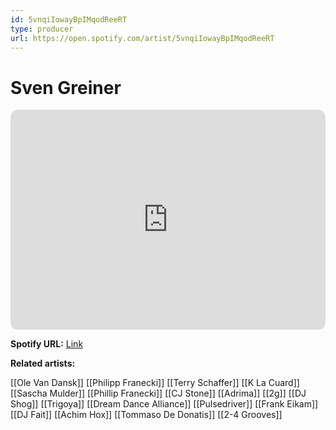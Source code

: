 ```yaml
---
id: 5vnqiIowayBpIMqodReeRT
type: producer
url: https://open.spotify.com/artist/5vnqiIowayBpIMqodReeRT
---
```

# Sven Greiner

<iframe style="border-radius:12px" src="https://open.spotify.com/embed/artist/5vnqiIowayBpIMqodReeRT" width="100%" height="352" frameBorder="0" allowfullscreen="" allow="autoplay; clipboard-write; encrypted-media; fullscreen; picture-in-picture" loading="lazy"></iframe>

**Spotify URL:** [Link](https://open.spotify.com/artist/5vnqiIowayBpIMqodReeRT)

**Related artists:**

[[Ole Van Dansk]]
[[Philipp Franecki]]
[[Terry Schaffer]]
[[K La Cuard]]
[[Sascha Mulder]]
[[Phillip Franecki]]
[[CJ Stone]]
[[Adrima]]
[[2g]]
[[DJ Shog]]
[[Trigoya]]
[[Dream Dance Alliance]]
[[Pulsedriver]]
[[Frank Eikam]]
[[DJ Fait]]
[[Achim Hox]]
[[Tommaso De Donatis]]
[[2-4 Grooves]]

